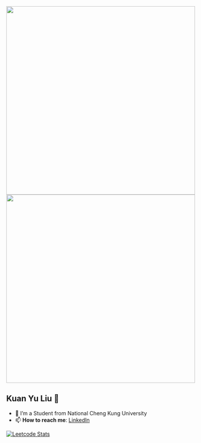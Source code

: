 <img src="https://github.com/Anmol-Baranwal/Cool-GIFs-For-GitHub/assets/74038190/f5d2d866-d25c-4873-8d82-425d2c62fc2e" width="500">
<img src="https://user-images.githubusercontent.com/74038190/212748830-4c709398-a386-4761-84d7-9e10b98fbe6e.gif" width="500">

## Kuan Yu Liu 🌻
- 🔭 I’m a Student from National Cheng Kung University
- 📫 **How to reach me**: [LinkedIn](https://www.linkedin.com/in/kuan-yu-liu-b24962301/)

[![Leetcode Stats](https://leetcard.jacoblin.cool/JacobLinCool?theme=wtf)](https://leetcode.com/u/12yuuuu/)
